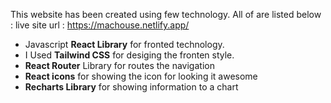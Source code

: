 This website has been created using few technology. All of are listed below :
live site url : https://machouse.netlify.app/

- Javascript **React Library** for fronted technology.
- I Used **Tailwind CSS** for desiging the fronten style.
- **React Router** Library for routes the navigation
- **React icons** for showing the icon for looking it awesome
- **Recharts Library** for showing information to a chart
